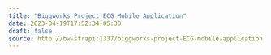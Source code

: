 ```yaml
---
title: "Biggworks Project ECG Mobile Application"
date: 2023-04-19T17:52:34+05:30
draft: false
source: http://bw-strapi:1337/biggworks-project-ECG-mobile-application
---
```


